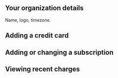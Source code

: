 ## Your organization details

Name, logo, timezone.

## Adding a credit card

## Adding or changing a subscription

## Viewing recent charges
